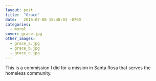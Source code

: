 ```yaml
---
layout: post
title:  "Grace"
date:   2016-07-08 18:48:03 -0700
categories:
  - mural
cover: grace.jpg
other_images:
  - grace_a.jpg
  - grace_b.jpg
  - grace_c.jpg
---
```


This is a commission I did for a mission in Santa Rosa that serves the homeless community.
